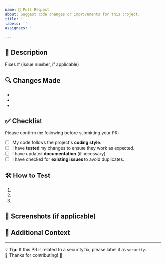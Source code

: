 ```yaml
---
name: 🚀 Pull Request
about: Suggest code changes or improvements for this project.
title: ''
labels: ''
assignees: ''

---
```


## 📌 Description

<!-- Please include a **clear and concise** description of the changes made in this pull request. -->

Fixes # (issue number, if applicable)

## 🔍 Changes Made

<!-- List the key changes in this PR (e.g., new feature, bug fix, refactor, etc.) -->
- 
- 
- 

## ✅ Checklist

Please confirm the following before submitting your PR:

- [ ] My code follows the project's **coding style**.
- [ ] I have **tested** my changes to ensure they work as expected.
- [ ] I have updated **documentation** (if necessary).
- [ ] I have checked for **existing issues** to avoid duplicates.

## 🛠 How to Test

<!-- Provide clear steps to test your changes -->
1. 
2. 
3. 

## 📸 Screenshots (if applicable)

<!-- Add screenshots or GIFs to show the changes visually -->

## 📝 Additional Context

<!-- Add any extra details that might help the maintainers review your PR -->

---
💡 **Tip:** If this PR is related to a security fix, please label it as `security`.  
🚀 Thanks for contributing! 🎉
